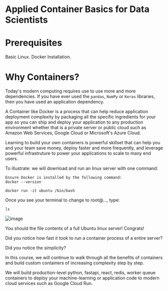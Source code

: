 # Applied Container Basics for Data Scientists 

# Prerequisites

Basic Linux.
Docker Installation.

# Why Containers?

Today's modern computing requires use to use more and more dependencies. 
If you have ever used the `pandas`, `NumPy` or `Keras` libraries, then you have used an application dependency. 

A Container like Docker is a process that can help reduce application deployment complexity by packaging all the specific ingredients for your app so you can ship and deploy your application to any production environment whether that is a private server or public cloud such as Amazon Web Services, Google Cloud or Microsoft's Azure Cloud.

Learning to build your own containers is powerful skillset that can help you and your team save money, deploy faster and more frequently, and leverage powerful infrastruture to power your applications to scale to many end users.

To illustrate: we will download and run an linux server with one command:

```
Ensure Docker is installed by the following command:
docker --version
```

```
docker run -it ubuntu /bin/bash
```

Once you see your terminal to change to root@..., type: 

```
ls
```

![image](https://user-images.githubusercontent.com/4943759/149857696-32a773c5-19ba-4df0-a4b3-773e6710ea87.png)


You should the file contents of a full Ubuntu linux server! Congrats!

Did you notice how fast it took to run a container process of a entire server? 

Did you notice the simplicity?

In this course, we will continue to walk through all the benefits of containers and build custom containers of increasing complexity step by step.

We will build production-level python, fastapi, react, redis, worker queue containers to deploy your machine-learning or application code to modern cloud services such as Google Cloud Run.


